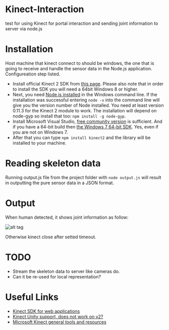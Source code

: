 # Kinect-Interaction
test for using Kinect for portal interaction and sending joint information to server via node.js

# Installation
Host machine that kinect connect to should be windows, the one that is going to receive and handle the sensor data in the Node.js application. Configureation step listed.

- Install official Kinect 2 SDK from [this page](https://www.microsoft.com/en-us/download/details.aspx?id=44561). Please also note that in order to install the SDK you will need a 64bit Windows 8 or higher.
- Next, you need [Node.js installed](https://nodejs.org/en/download/) in the Windows command line. If the installation was successful entering `node -v` into the command line will give you the version number of Node installed. You need at least version 0.11.3 for the Kinect 2 module to work. The installation will depend on node-gyp so install that too: `npm install -g node-gyp`.
- Install Microsoft Visual Studio, [free community version](https://www.visualstudio.com/en-us/visual-studio-homepage-vs.aspx) is sufficient. And if you have a 64-bit build then [the Windows 7 64-bit SDK](https://www.microsoft.com/en-us/download/details.aspx?id=8279). Yes, even if you are not on Windows 7.
- After that you can type `npm install kinect2` and the library will be installed to your machine.

# Reading skeleton data
Running output.js file from the project folder with `node output.js` will result in outputting the pure sensor data in a JSON format.

# Output
When human detected, it shows joint information as follow:

![alt tag](http://www.webondevices.com/wp-content/uploads/2015/09/data.png)

Otherwise kinect close after setted timeout.

# TODO
- Stream the skeleton data to server like cameras do.
- Can it be re-used for local representation?

# Useful Links
- [Kinect SDK for web applications](https://msdn.microsoft.com/en-us/library/dn435664.aspx)
- [Kinect Unity support, does not work on v2?](http://wiki.etc.cmu.edu/unity3d/index.php/Microsoft_Kinect_-_Microsoft_SDK)
- [Microsoft Kinect general tools and resources](https://dev.windows.com/en-us/kinect/tools)
